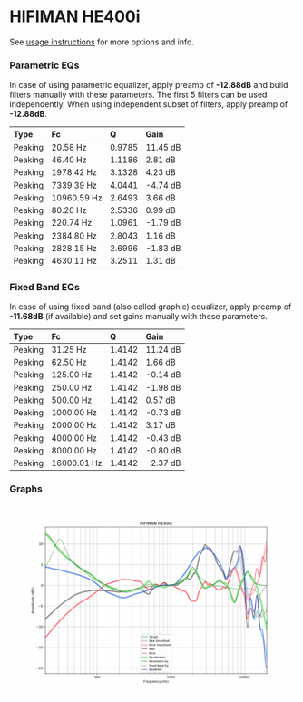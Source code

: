 # HIFIMAN HE400i
See [usage instructions](https://github.com/jaakkopasanen/AutoEq#usage) for more options and info.

### Parametric EQs
In case of using parametric equalizer, apply preamp of **-12.88dB** and build filters manually
with these parameters. The first 5 filters can be used independently.
When using independent subset of filters, apply preamp of **-12.88dB**.

| Type    | Fc          |      Q | Gain     |
|:--------|:------------|:-------|:---------|
| Peaking | 20.58 Hz    | 0.9785 | 11.45 dB |
| Peaking | 46.40 Hz    | 1.1186 | 2.81 dB  |
| Peaking | 1978.42 Hz  | 3.1328 | 4.23 dB  |
| Peaking | 7339.39 Hz  | 4.0441 | -4.74 dB |
| Peaking | 10960.59 Hz | 2.6493 | 3.66 dB  |
| Peaking | 80.20 Hz    | 2.5336 | 0.99 dB  |
| Peaking | 220.74 Hz   | 1.0961 | -1.79 dB |
| Peaking | 2384.80 Hz  | 2.8043 | 1.16 dB  |
| Peaking | 2828.15 Hz  | 2.6996 | -1.83 dB |
| Peaking | 4630.11 Hz  | 3.2511 | 1.31 dB  |

### Fixed Band EQs
In case of using fixed band (also called graphic) equalizer, apply preamp of **-11.68dB**
(if available) and set gains manually with these parameters.

| Type    | Fc          |      Q | Gain     |
|:--------|:------------|:-------|:---------|
| Peaking | 31.25 Hz    | 1.4142 | 11.24 dB |
| Peaking | 62.50 Hz    | 1.4142 | 1.66 dB  |
| Peaking | 125.00 Hz   | 1.4142 | -0.14 dB |
| Peaking | 250.00 Hz   | 1.4142 | -1.98 dB |
| Peaking | 500.00 Hz   | 1.4142 | 0.57 dB  |
| Peaking | 1000.00 Hz  | 1.4142 | -0.73 dB |
| Peaking | 2000.00 Hz  | 1.4142 | 3.17 dB  |
| Peaking | 4000.00 Hz  | 1.4142 | -0.43 dB |
| Peaking | 8000.00 Hz  | 1.4142 | -0.80 dB |
| Peaking | 16000.01 Hz | 1.4142 | -2.37 dB |

### Graphs
![](./HIFIMAN%20HE400i.png)